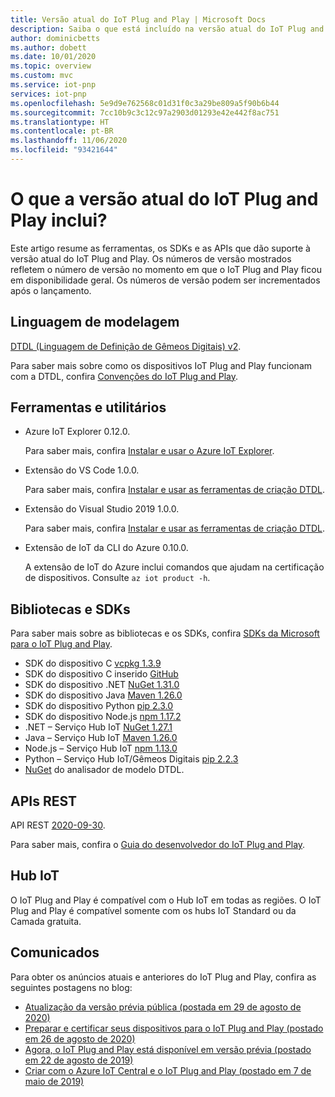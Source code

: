 ```yaml
---
title: Versão atual do IoT Plug and Play | Microsoft Docs
description: Saiba o que está incluído na versão atual do IoT Plug and Play.
author: dominicbetts
ms.author: dobett
ms.date: 10/01/2020
ms.topic: overview
ms.custom: mvc
ms.service: iot-pnp
services: iot-pnp
ms.openlocfilehash: 5e9d9e762568c01d31f0c3a29be809a5f90b6b44
ms.sourcegitcommit: 7cc10b9c3c12c97a2903d01293e42e442f8ac751
ms.translationtype: HT
ms.contentlocale: pt-BR
ms.lasthandoff: 11/06/2020
ms.locfileid: "93421644"
---
```

# <a name="what-is-in-the-current-iot-plug-and-play-release"></a>O que a versão atual do IoT Plug and Play inclui?

Este artigo resume as ferramentas, os SDKs e as APIs que dão suporte à versão atual do IoT Plug and Play. Os números de versão mostrados refletem o número de versão no momento em que o IoT Plug and Play ficou em disponibilidade geral. Os números de versão podem ser incrementados após o lançamento.

## <a name="modeling-language"></a>Linguagem de modelagem

[DTDL (Linguagem de Definição de Gêmeos Digitais) v2](https://github.com/Azure/opendigitaltwins-dtdl).

Para saber mais sobre como os dispositivos IoT Plug and Play funcionam com a DTDL, confira [Convenções do IoT Plug and Play](concepts-convention.md).

## <a name="tools-and-utilities"></a>Ferramentas e utilitários

- Azure IoT Explorer 0.12.0.

    Para saber mais, confira [Instalar e usar o Azure IoT Explorer](howto-use-iot-explorer.md).

- Extensão do VS Code 1.0.0.

    Para saber mais, confira [Instalar e usar as ferramentas de criação DTDL](howto-use-dtdl-authoring-tools.md).

- Extensão do Visual Studio 2019 1.0.0.

    Para saber mais, confira [Instalar e usar as ferramentas de criação DTDL](howto-use-dtdl-authoring-tools.md).

- Extensão de IoT da CLI do Azure 0.10.0.

    A extensão de IoT do Azure inclui comandos que ajudam na certificação de dispositivos. Consulte `az iot product -h`.

## <a name="libraries-and-sdks"></a>Bibliotecas e SDKs

Para saber mais sobre as bibliotecas e os SDKs, confira [SDKs da Microsoft para o IoT Plug and Play](libraries-sdks.md).

- SDK do dispositivo C [vcpkg 1.3.9](https://github.com/Azure/azure-iot-sdk-c/blob/master/doc/setting_up_vcpkg.md)
- SDK do dispositivo C inserido [GitHub](https://github.com/Azure/azure-sdk-for-c/)
- SDK do dispositivo .NET [NuGet 1.31.0](https://www.nuget.org/packages/Microsoft.Azure.Devices.Client)
- SDK do dispositivo Java [Maven 1.26.0](https://mvnrepository.com/artifact/com.microsoft.azure.sdk.iot/iot-device-client)
- SDK do dispositivo Python [pip 2.3.0](https://pypi.org/project/azure-iot-device/)
- SDK do dispositivo Node.js [npm 1.17.2](https://www.npmjs.com/package/azure-iot-device)
- .NET – Serviço Hub IoT [NuGet 1.27.1](https://www.nuget.org/packages/Microsoft.Azure.Devices )
- Java – Serviço Hub IoT [Maven 1.26.0](https://mvnrepository.com/artifact/com.microsoft.azure.sdk.iot/iot-service-client/1.26.0)
- Node.js – Serviço Hub IoT [npm 1.13.0](https://www.npmjs.com/package/azure-iothub)
- Python – Serviço Hub IoT/Gêmeos Digitais [pip 2.2.3](https://pypi.org/project/azure-iot-hub)
- [NuGet](https://www.nuget.org/packages/Microsoft.Azure.DigitalTwins.Parser) do analisador de modelo DTDL.

## <a name="rest-apis"></a>APIs REST

API REST [2020-09-30](/rest/api/iothub).

Para saber mais, confira o [Guia do desenvolvedor do IoT Plug and Play](concepts-developer-guide-service.md).

## <a name="iot-hub"></a>Hub IoT

O IoT Plug and Play é compatível com o Hub IoT em todas as regiões. O IoT Plug and Play é compatível somente com os hubs IoT Standard ou da Camada gratuita.

## <a name="announcements"></a>Comunicados

Para obter os anúncios atuais e anteriores do IoT Plug and Play, confira as seguintes postagens no blog:

- [Atualização da versão prévia pública (postada em 29 de agosto de 2020)](https://techcommunity.microsoft.com/t5/internet-of-things/add-quot-plug-and-play-quot-to-your-iot-solutions/ba-p/1548531)
- [Preparar e certificar seus dispositivos para o IoT Plug and Play (postado em 26 de agosto de 2020)](https://azure.microsoft.com/blog/prepare-and-certify-your-devices-for-iot-plug-and-play/)
- [Agora, o IoT Plug and Play está disponível em versão prévia (postado em 22 de agosto de 2019)](https://azure.microsoft.com/blog/iot-plug-and-play-is-now-available-in-preview/)
- [Criar com o Azure IoT Central e o IoT Plug and Play (postado em 7 de maio de 2019)](https://azure.microsoft.com/blog/build-with-azure-iot-central-and-iot-plug-and-play/)